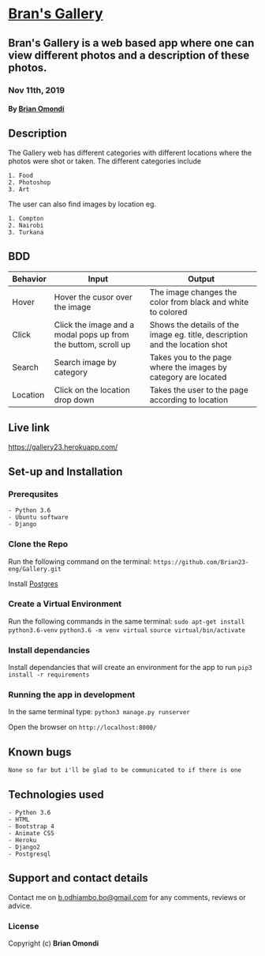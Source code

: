 # [Bran's Gallery](https://gallery23.herokuapp.com/)
## Bran's Gallery is a web based app where one can view different photos and a description  of these photos.
### Nov 11th, 2019
#### By **[Brian Omondi](https://github.com/brian23-eng)**

## Description
The Gallery web has different categories with different locations where the photos were shot or taken.
The different categories include

```
1. Food
2. Photoshop
3. Art

```
The user can also find images by location eg.

```
1. Compton
2. Nairobi
3. Turkana
```


## BDD

| Behavior            | Input                         | Output                        | 
| ------------------- | ----------------------------- | ----------------------------- |
| Hover | Hover the cusor over the image| The image changes the color from black and white to colored |
| Click | Click the image and a modal pops up from the buttom, scroll up | Shows the details of the image eg. title, description and the location shot |
| Search | Search image by category| Takes you to the page where the images by category  are located |
| Location | Click on the location drop down | Takes the user to the page according to location |


## Live link

https://gallery23.herokuapp.com/

## Set-up and Installation

### Prerequsites
    - Python 3.6
    - Ubuntu software
    - Django

### Clone the Repo
Run the following command on the terminal:
`https://github.com/Brian23-eng/Gallery.git`

Install [Postgres](https://www.postgresql.org/download/)

### Create a Virtual Environment
Run the following commands in the same terminal:
`sudo apt-get install python3.6-venv`
`python3.6 -m venv virtual`
`source virtual/bin/activate`

### Install dependancies
Install dependancies that will create an environment for the app to run
`pip3 install -r requirements`


### Running the app in development
In the same terminal type:
`python3 manage.py runserver`

Open the browser on `http://localhost:8000/`

## Known bugs

```None so far but i'll be glad to be communicated to if there is one ```


## Technologies used
    - Python 3.6
    - HTML
    - Bootstrap 4
    - Animate CSS
    - Heroku
    - Django2
    - Postgresql

## Support and contact details
Contact me on b.odhiambo.bo@gmail.com for any comments, reviews or advice.

### License
Copyright (c) **Brian Omondi**